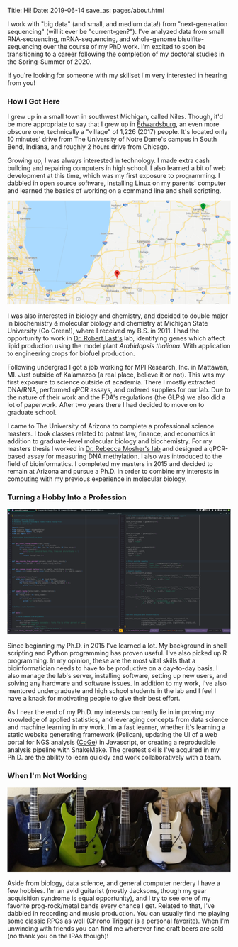 Title: Hi!
Date: 2019-06-14
save_as: pages/about.html

I work with "big data" (and small, and medium data!) from "next-generation 
sequencing" (will it ever be "current-gen?"). I've analyzed data from small
RNA-sequencing, mRNA-sequencing, and whole-genome bisulfite-sequencing over the
course of my PhD work. I'm excited to soon be transitioning to a career following
the completion of my doctoral studies in the Spring-Summer of 2020.

If you're looking for someone with my skillset I'm very interested in hearing
from you!

### How I Got Here

I grew up in a small town in southwest Michigan, called Niles. Though, it'd be
more appropriate to say that I grew up in
[Edwardsburg](https://en.wikipedia.org/wiki/Edwardsburg,_Michigan), an even more
obscure one, technically a "village" of 1,226 (2017) people. It's located only 10
minutes' drive from The University of Notre Dame's campus in South Bend, Indiana,
and roughly 2 hours drive from Chicago.

Growing up, I was always interested in technology. I made extra cash building and
repairing computers in high school. I also learned a bit of web development at
this time, which was my first exposure to programming. I dabbled in open source
software, installing Linux on my parents' computer and learned the basics of
working on a command line and shell scripting.

<center>
<img src="/images/michiana.png" alt="Michiana">
</center>

I was also interested in biology and chemistry, and decided to double major in 
biochemistry & molecular biology and chemistry at Michigan State University (Go
Green!), where I received my B.S. in 2011. I had the opportunity to work in
[Dr. Robert Last's](https://bmb.natsci.msu.edu/faculty/robert-l-last/) lab,
identifying genes which affect lipid production using the model plant
*Arabidopsis thaliana*. With application to engineering crops for biofuel
production.

Following undergrad I got a job working for MPI Research, Inc. in Mattawan, MI.
Just outside of Kalamazoo (a real place, believe it or not). This was my first
exposure to science outside of academia. There I mostly extracted DNA/RNA, 
performed qPCR assays, and ordered supplies for our lab. Due to the nature of 
their work and the FDA's regulations (the GLPs) we also did a lot of paperwork.
After two years there I had decided to move on to graduate school.

I came to The University of Arizona to complete a professional science masters.
I took classes related to patent law, finance, and economics in addition to
graduate-level molecular biology and biochemistry. For my masters thesis I worked
in
[Dr. Rebecca Mosher's lab](https://cals.arizona.edu/research/mosherlab/Mosher_Lab/Home.html)
and designed a qPCR-based assay for measuring DNA methylation. I also was
introduced to the field of bioinformatics. I completed my masters in 2015 and
decided to remain at Arizona and pursue a Ph.D. in order to combine my interests
in computing with my previous experience in molecular biology.

### Turning a Hobby Into a Profession

<center>
<img src="/images/doin_work.png", alt="Check Out SpacEmacs!">
</center>

Since beginning my Ph.D. in 2015 I've learned a lot. My background in shell
scripting and Python programming has proven useful. I've also picked up R
programming. In my opinion, these are the most vital skills that a
bioinformatician needs to have to be productive on a day-to-day basis. I also
manage the lab's server, installing software, setting up new users, and solving
any hardware and software issues. In addition to my work, I've also mentored
undergraduate and high school students in the lab and I feel I have a knack for
motivating people to give their best effort.

As I near the end of my Ph.D. my interests currently lie in improving my
knowledge of applied statistics, and leveraging concepts from data science and
machine learning in my work. I'm a fast learner, whether it's learning a static
website generating framework (Pelican), updating the UI of a web portal for NGS
analysis ([CoGe](https://genomevolution.org/coge/)) in Javascript, or creating a
reproducible analysis pipeline with SnakeMake. The greatest skills I've acquired
in my Ph.D. are the ability to learn quickly and work collaboratively with a
team.

### When I'm Not Working

<center>
<img src="/images/geetars.png", alt="I don't have a problem...">
</center>

Aside from biology, data science, and general computer nerdery I have a few
hobbies. I'm an avid guitarist (mostly Jacksons, though my gear acquisition
syndrome is equal opportunity), and I try to see one of my favorite 
prog-rock/metal bands every chance I get. Related to that, I've dabbled in
recording and music production. You can usually find me playing some classic RPGs
as well (Chrono Trigger is a personal favorite). When I'm unwinding with friends
you can find me wherever fine craft beers are sold (no thank you on the IPAs
though)!
